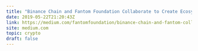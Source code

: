 ```yaml
---
title: "Binance Chain and Fantom Foundation Collaborate to Create Ecosystem"
date: 2019-05-22T21:20:43Z
link: https://medium.com/fantomfoundation/binance-chain-and-fantom-collaborate-to-create-a-multi-asset-cross-chain-ecosystem-1ec0d5c73779?utm_medium=RSS&utm_source=hune
site: medium.com
topic: crypto
draft: false
---
```

